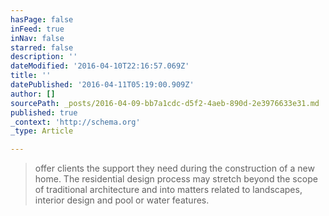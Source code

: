 ```yaml
---
hasPage: false
inFeed: true
inNav: false
starred: false
description: ''
dateModified: '2016-04-10T22:16:57.069Z'
title: ''
datePublished: '2016-04-11T05:19:00.909Z'
author: []
sourcePath: _posts/2016-04-09-bb7a1cdc-d5f2-4aeb-890d-2e3976633e31.md
published: true
_context: 'http://schema.org'
_type: Article

---
```

> offer clients the support they need during the construction of a new home. The residential design process may stretch beyond the scope of traditional architecture and into matters related to landscapes, interior design and pool or water features.